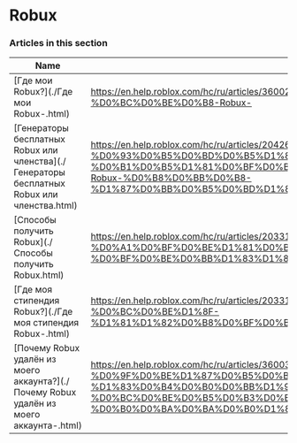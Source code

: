 # Robux  
### Articles in this section
Name|URL
-|-
[Где мои Robux?](./Где мои Robux-.html) |https://en.help.roblox.com/hc/ru/articles/360029481932-%D0%93%D0%B4%D0%B5-%D0%BC%D0%BE%D0%B8-Robux-
[Генераторы бесплатных Robux или членства](./Генераторы бесплатных Robux или членства.html) |https://en.help.roblox.com/hc/ru/articles/204262550-%D0%93%D0%B5%D0%BD%D0%B5%D1%80%D0%B0%D1%82%D0%BE%D1%80%D1%8B-%D0%B1%D0%B5%D1%81%D0%BF%D0%BB%D0%B0%D1%82%D0%BD%D1%8B%D1%85-Robux-%D0%B8%D0%BB%D0%B8-%D1%87%D0%BB%D0%B5%D0%BD%D1%81%D1%82%D0%B2%D0%B0
[Способы получить  Robux](./Способы получить  Robux.html) |https://en.help.roblox.com/hc/ru/articles/203313200-%D0%A1%D0%BF%D0%BE%D1%81%D0%BE%D0%B1%D1%8B-%D0%BF%D0%BE%D0%BB%D1%83%D1%87%D0%B8%D1%82%D1%8C-Robux
[Где моя стипендия Robux?](./Где моя стипендия Robux-.html) |https://en.help.roblox.com/hc/ru/articles/203313160-%D0%93%D0%B4%D0%B5-%D0%BC%D0%BE%D1%8F-%D1%81%D1%82%D0%B8%D0%BF%D0%B5%D0%BD%D0%B4%D0%B8%D1%8F-Robux-
[Почему Robux удалён из моего аккаунта?](./Почему Robux удалён из моего аккаунта-.html) |https://en.help.roblox.com/hc/ru/articles/360036483772-%D0%9F%D0%BE%D1%87%D0%B5%D0%BC%D1%83-Robux-%D1%83%D0%B4%D0%B0%D0%BB%D1%91%D0%BD-%D0%B8%D0%B7-%D0%BC%D0%BE%D0%B5%D0%B3%D0%BE-%D0%B0%D0%BA%D0%BA%D0%B0%D1%83%D0%BD%D1%82%D0%B0-